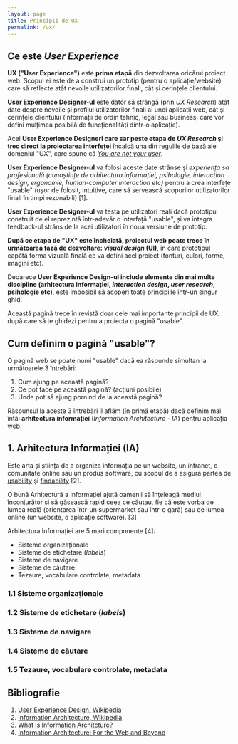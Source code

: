 ```yaml
---
layout: page
title: Principii de UX
permalink: /ux/
---
```


## Ce este _User Experience_
**UX ("User Experience")** este **prima etapă** din dezvoltarea oricărui proiect web. Scopul ei este de a construi 
un prototip (pentru o aplicație/website) care să reflecte atât nevoile utilizatorilor finali, cât și cerințele clientului.

**User Experience Designer-ul** este dator să strângă (prin _UX Research_) atât date despre nevoile și profilul utilizatorilor finali ai unei aplicații web,
cât și cerințele clientului (informații de ordin tehnic, legal sau business, care vor defini mulțimea posibilă de funcționalități dintr-o aplicație).

Acei **User Experience Designeri care sar peste etapa de _UX Research_ și trec direct la proiectarea interfeței** încalcă una din regulile de bază ale domeniul "UX",
care spune că [_You are not your user_](http://uxmyths.com/post/715988395/myth-you-are-like-your-users).

**User Experience Designer-ul** va folosi aceste date strânse și _experiența sa profesională (cunoștințe de arhitectura informației, 
psihologie, interaction design, ergonomie, human-computer interaction etc)_ pentru a crea interfețe "usable" 
(ușor de folosit, intuitive, care să servească scopurilor utilizatorilor finali în timpi rezonabili) [1].

**User Experience Designer-ul** va testa pe utilizatori reali dacă prototipul construit de el reprezintă într-adevăr o interfață "usable", 
și va integra feedback-ul strâns de la acei utilizatori în noua versiune de prototip.

**După ce etapa de "UX" este încheiată, proiectul web poate trece în următoarea fază de dezvoltare: _visual design_ (UI)**, în care prototipul capătă forma vizuală finală ce va defini acel proiect (fonturi, culori, forme, imagini etc).

Deoarece **User Experience Design-ul include elemente din mai multe discipline (arhitectura informației, _interaction design_, _user research_, psihologie etc)**, este imposibil să acoperi toate principiile într-un singur ghid.

Această pagină trece în revistă doar cele mai importante principii de UX, după care să te ghidezi pentru a proiecta o pagină "usable".

## Cum definim o pagină "usable"?
O pagină web se poate numi "usable" dacă ea răspunde simultan la următoarele 3 întrebări:

1. Cum ajung pe această pagină?
2. Ce pot face pe această pagină? (acțiuni posibile)
3. Unde pot să ajung pornind de la această pagină?

Răspunsul la aceste 3 întrebări îl aflăm (în primă etapă) dacă definim mai întâi **arhitectura informației** (_Information Architecture - IA_) pentru aplicația web.

## 1. Arhitectura Informației (IA)
Este arta și știința de a organiza informația pe un website, un intranet, o comunitate online sau un produs software, cu scopul de a asigura partea de [usability](https://en.wikipedia.org/wiki/Usability) și [findability](https://en.wikipedia.org/wiki/Findability) [2].

O bună Arhitectură a Informației ajută oamenii să înțeleagă mediul înconjurător și să găsească rapid ceea ce căutau, fie că este vorba de lumea reală (orientarea într-un supermarket sau într-o gară) sau de lumea online (un website, o aplicație software). [3]

Arhitectura Informației are 5 mari componente [4]:
* Sisteme organizaționale
* Sisteme de etichetare (_labels_)
* Sisteme de navigare
* Sisteme de căutare
* Tezaure, vocabulare controlate, metadata

### 1.1 Sisteme organizaționale

### 1.2 Sisteme de etichetare (_labels_)

### 1.3 Sisteme de navigare

### 1.4 Sisteme de căutare

### 1.5 Tezaure, vocabulare controlate, metadata

## Bibliografie

1. [User Experience Design, Wikipedia](https://en.wikipedia.org/wiki/User_experience_design)
2. [Information Architecture, Wikipedia](https://en.wikipedia.org/wiki/Information_architecture)
3. [What is Information Architcture?](http://www.iainstitute.org/what-is-ia)
4. [Information Architecture: For the Web and Beyond](https://www.amazon.com/Information-Architecture-For-Web-Beyond/dp/1491911689)


